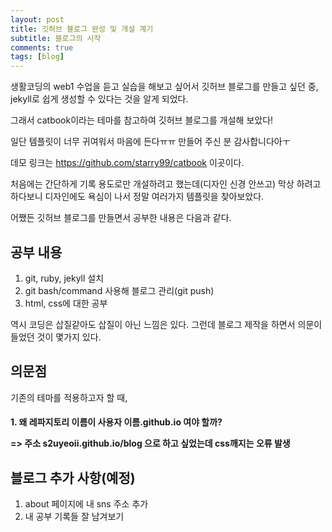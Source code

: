 ```yaml
---
layout: post
title: 깃허브 블로그 완성 및 개설 계기 
subtitle: 블로그의 시작 
comments: true
tags: [blog]
---
```

생활코딩의 web1 수업을 듣고 실습을 해보고 싶어서 깃허브 블로그를 만들고 싶던 중, jekyll로 쉽게 생성할 수 있다는 것을 알게 되었다.

그래서 catbook이라는 테마를 참고하여 깃허브 블로그를 개설해 보았다!

일단 템플릿이 너무 귀여워서 마음에 든다ㅠㅠ 만들어 주신 분 감사합니다아ㅜ

데모 링크는 https://github.com/starry99/catbook 이곳이다.

처음에는 간단하게 기록 용도로만 개설하려고 했는데(디자인 신경 안쓰고) 막상 하려고 하다보니 디자인에도 욕심이 나서 정말 여러가지 템플릿을 찾아보았다.

어쨌든 깃허브 블로그를 만들면서 공부한 내용은 다음과 같다.

## 공부 내용

1. git, ruby, jekyll 설치
2. git bash/command 사용해 블로그 관리(git push)
3. html, css에 대한 공부


역시 코딩은 삽질같아도 삽질이 아닌 느낌은 있다. 
그런데 블로그 제작을 하면서 의문이 들었던 것이 몇가지 있다.

## 의문점
기존의 테마를 적용하고자 할 때,

<h4>
1. 왜 레파지토리 이름이 사용자 이름.github.io 여야 할까?

=> 주소 s2uyeoii.github.io/blog 으로 하고 싶었는데 css깨지는 오류 발생
</h4>

## 블로그 추가 사항(예정)
1. about 페이지에 내 sns 주소 추가
2. 내 공부 기록들 잘 남겨보기




